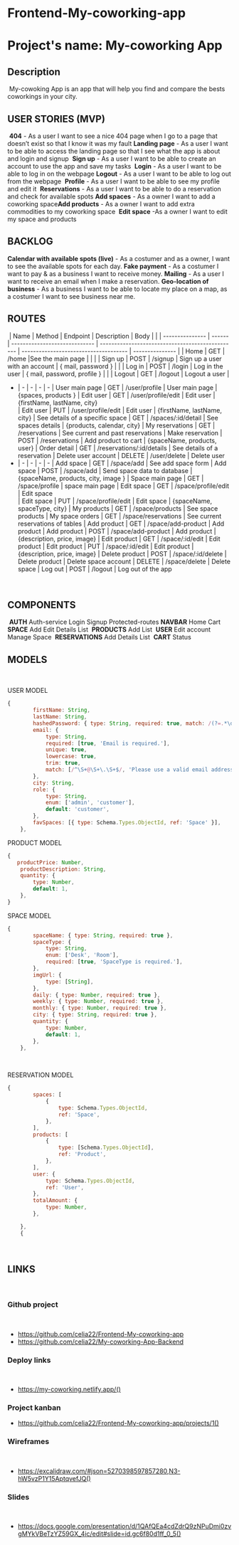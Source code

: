 # Frontend-My-coworking-app

# Project's name: My-coworking App

## Description
​
My-cowoking App is an app that will help you find and compare the bests coworkings in your city.
​
## USER STORIES (MVP)
​
**404** - As a user I want to see a nice 404 page when I go to a page that doesn’t exist so that I know it was my fault
​
**Landing page** - As a user I want to be able to access the landing page so that I see what the app is about and login and signup
​
**Sign up** - As a user I want to be able to create an account to use the app and save my tasks
​
**Login** - As a user I want to be able to log in on the webpage 
​
**Logout** - As a user I want to be able to log out from the webpage
​
**Profile** - As a user I want to be able to see my profile and edit it
​
**Reservations** - As a user I want to be able to do a reservation and check for available spots
​
**Add spaces** - As a owner I want to add a coworking space
​
**Add products** - As a owner I want to add extra commodities to my coworking space
​
**Edit space** -As a owner I want to edit my space and products

## BACKLOG
**Calendar with available spots (live)** - As a costumer and as a owner, I want to see the available spots for each day.
**Fake payment** - As a costumer I want to pay & as a business I want to receive money.
**Mailing** - As a user I want to receive an email when I make a reservation.
**Geo-location of business** - As a business I want to be able to locate my place on a map, as a costumer I want to see business near me.

## ROUTES
​
| Name            | Method | Endpoint                      | Description                                      | Body                                  |        |
| --------------- | ------ | ----------------------------- | ------------------------------------------------ | ------------------------------------- | --------------- |
| Home           | GET    | /home                            |See the main page                               |                                       |                 |
| Sign up    | POST   | /signup                        | Sign up a user with an account                          | { mail, password }                                   |              |
| Log in          | POST   | /login                        | Log in the user                                  | { mail, password, profile }                      |            |
| Logout   | GET    | /logout                            | Logout a user                       |        
 - | - | - | - | - 
| User main page | GET | /user/profile | User main page | {spaces, products } 
| Edit user | GET | /user/profile/edit | Edit user | {firstName, lastName, city}    
| Edit user | PUT | /user/profile/edit | Edit user | {firstName, lastName, city} 
| See details of a specific space | GET | /spaces/:id/detail | See spaces details | {products, calendar, city}
| My reservations | GET | /reservations | See current and past reservations
| Make reservation | POST | /reservations | Add product to cart | {spaceName, products, user} 
| Order detail | GET | /reservations/:id/details | See details of a reservation
| Delete user account | DELETE | /user/delete | Delete user 
 - | - | - | - | - 
| Add space | GET | /space/add | See add space form 
| Add space | POST | /space/add | Send space data to database | {spaceName, products, city, image } 
| Space main page | GET | /space/profile | space main page
| Edit space | GET | /space/profile/edit | Edit space   
| Edit space | PUT | /space/profile/edit | Edit space | {spaceName, spaceType, city} 
| My products | GET | /space/products | See space products
| My space orders | GET | /space/reservations | See current reservations of tables
| Add product | GET | /space/add-product | Add product 
| Add product | POST | /space/add-product | Add product | {description, price, image} 
| Edit product | GET | /space/:id/edit | Edit product 
| Edit product | PUT | /space/:id/edit | Edit product | {description, price, image} 
| Delete product | POST | /space/:id/delete | Delete product 
| Delete space account | DELETE | /space/delete | Delete space 
| Log out | POST | /logout | Log out of the app 

​
​

## COMPONENTS
​
**AUTH**
Auth-service
Login
Signup
Protected-routes
​
**NAVBAR**
Home
Cart
​
**SPACE**
Add
Edit
Details
List
​
**PRODUCTS**
Add
List
​
**USER**
Edit account
Manage Space
​
**RESERVATIONS**
Add
Details
List
​
**CART**
Status


## MODELS
​

USER MODEL
​
```js
{
		firstName: String,
		lastName: String,
		hashedPassword: { type: String, required: true, match: /(?=.*\d)(?=.*[a-z])(?=.*[A-Z]).{6,}/ },
		email: {
			type: String,
			required: [true, 'Email is required.'],
			unique: true,
			lowercase: true,
			trim: true,
			match: [/^\S+@\S+\.\S+$/, 'Please use a valid email address.'],
		},
		city: String,
		role: {
			type: String,
			enum: ['admin', 'customer'],
			default: 'customer',
		},
		favSpaces: [{ type: Schema.Types.ObjectId, ref: 'Space' }],
	},
```

PRODUCT MODEL
​
```js
{
   productPrice: Number,
	productDescription: String,
	quantity: {
		type: Number,
		default: 1,
	},
}
```

SPACE MODEL
​
```js
{
		spaceName: { type: String, required: true },
		spaceType: {
			type: String,
			enum: ['Desk', 'Room'],
			required: [true, 'SpaceType is required.'],
		},
		imgUrl: {
			type: [String],
		},
		daily: { type: Number, required: true },
		weekly: { type: Number, required: true },
		monthly: { type: Number, required: true },
		city: { type: String, required: true },
		quantity: {
			type: Number,
			default: 1,
		},
	},

```
​

RESERVATION MODEL
​
```js
{
		spaces: [
			{
				type: Schema.Types.ObjectId,
				ref: 'Space',
			},
		],
		products: [
			{
				type: [Schema.Types.ObjectId],
				ref: 'Product',
			},
		],
		user: {
			type: Schema.Types.ObjectId,
			ref: 'User',
		},
		totalAmount: {
			type: Number,
		},

	},
	{
```
​
## LINKS
​

### Github project
​
- https://github.com/celia22/Frontend-My-coworking-app
- https://github.com/celia22/My-coworking-App-Backend
​
### Deploy links
​
- https://my-coworking.netlify.app/()
​
### Project kanban
- https://github.com/celia22/Frontend-My-coworking-app/projects/1()
​
### Wireframes 
​
- https://excalidraw.com/#json=5270398597857280,N3-hW5vzP1Y15AptqvefJQ()
​
### Slides
​
- https://docs.google.com/presentation/d/1QAfQEa4cdZdrQ9zNPuDmi0zvgMYkVBeTzYZ59GX_4ic/edit#slide=id.gc6f80d1ff_0_5()



